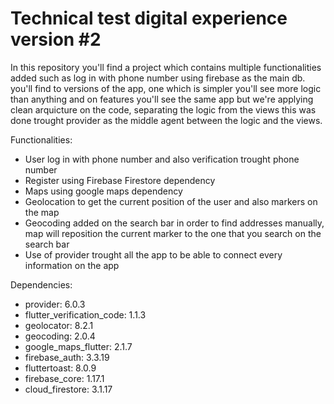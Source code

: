 # Technical test digital experience version #2
 
In this repository you'll find a project which contains multiple functionalities added such as log in with phone number using firebase as the main db. you'll find to versions of the app, one which is simpler you'll see more logic than anything and on features you'll see the same app but we're applying clean arquicture on the code, separating the logic from the views this was done trought provider as the middle agent between the logic and the views.
 
Functionalities:
 
 - User log in with phone number and also verification trought phone number
 - Register using Firebase Firestore dependency
 - Maps using google maps dependency
 - Geolocation to get the current position of the user and also markers on the map
 - Geocoding added on the search bar in order to find addresses manually, map will reposition the current marker to the one that you search on the search bar
 - Use of provider trought all the app to be able to connect every information on the app

Dependencies:
 - provider: 6.0.3
 - flutter_verification_code: 1.1.3
 - geolocator: 8.2.1
 - geocoding: 2.0.4
 - google_maps_flutter: 2.1.7
 - firebase_auth: 3.3.19
 - fluttertoast: 8.0.9
 - firebase_core: 1.17.1
 - cloud_firestore: 3.1.17
